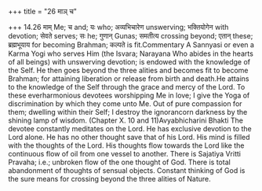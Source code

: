 +++
title = "26 माञ् च"

+++
14.26 माम् Me; च and; यः who; अव्यभिचारेण unswerving; भक्तियोगेन with
devotion; सेवते serves; सः he; गुणान् Gunas; समतीत्य crossing beyond;
एतान् these; ब्रह्मभूयाय for becoming Brahman; कल्पते is fit.Commentary
A Sannyasi or even a Karma Yogi who serves Him (the Isvara; Narayana Who
abides in the hearts of all beings) with unswerving devotion; is endowed
with the knowledge of the Self. He then goes beyond the three alities
and becomes fit to become Brahman; for attaining liberation or release
from birth and death.He attains to the knowledge of the Self through the
grace and mercy of the Lord. To these everharmonious devotees
worshipping Me in love; I give the Yoga of discrimination by which they
come unto Me. Out of pure compassion for them; dwelling within their
Self; I destroy the ignorancorn darkness by the shining lamp of wisdom.
(Chapter X. 10 and 11)Avyabhicharini Bhakti The devotee constantly
meditates on the Lord. He has exclusive devotion to the Lord alone. He
has no other thought save that of his Lord. His mind is filled with the
thoughts of the Lord. His thoughts flow towards the Lord like the
continuous flow of oil from one vessel to another. There is Sajatiya
Vritti Pravaha; i.e.; unbroken flow of the one thought of God. There is
total abandonment of thoughts of sensual objects. Constant thinking of
God is the sure means for crossing beyond the three alities of Nature.
